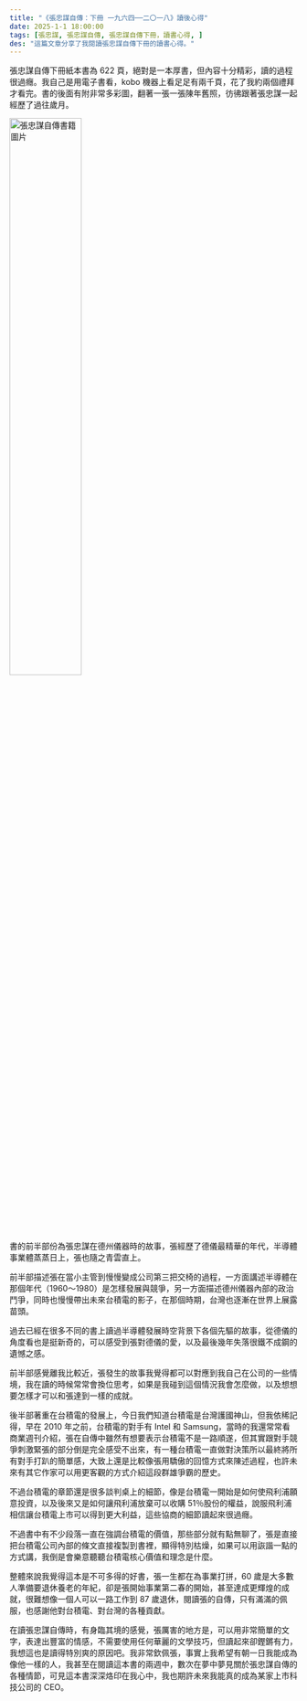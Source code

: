 ```yaml
---
title: "《張忠謀自傳：下冊 一九六四──二〇一八》讀後心得"
date: 2025-1-1 18:00:00
tags: [張忠謀, 張忠謀自傳, 張忠謀自傳下冊，讀書心得, ]
des: "這篇文章分享了我閱讀張忠謀自傳下冊的讀書心得。"
---
```


張忠謀自傳下冊紙本書為 622 頁，絕對是一本厚書，但內容十分精彩，讀的過程很過癮。我自己是用電子書看，kobo 機器上看足足有兩千頁，花了我約兩個禮拜才看完。書的後面有附非常多彩圖，翻著一張一張陳年舊照，彷彿跟著張忠謀一起經歷了過往歲月。

<img src="https://github.com/user-attachments/assets/3fbbea6c-e09f-4f57-9948-791ee5cdf520" alt="張忠謀自傳書籍圖片" width=50%>


書的前半部份為張忠謀在德州儀器時的故事，張經歷了德儀最精華的年代，半導體事業體蒸蒸日上，張也隨之青雲直上。

前半部描述張在當小主管到慢慢變成公司第三把交椅的過程，一方面講述半導體在那個年代（1960～1980）是怎樣發展與競爭，另一方面描述德州儀器內部的政治鬥爭，同時也慢慢帶出未來台積電的影子，在那個時期，台灣也逐漸在世界上展露苗頭。

過去已經在很多不同的書上讀過半導體發展時空背景下各個先驅的故事，從德儀的角度看也是挺新奇的，可以感受到張對德儀的愛，以及最後幾年失落很鐵不成鋼的遺憾之感。

前半部感覺離我比較近，張發生的故事我覺得都可以對應到我自己在公司的一些情境，我在讀的時候常常會換位思考，如果是我碰到這個情況我會怎麼做，以及想想要怎樣才可以和張達到一樣的成就。

後半部著重在台積電的發展上，今日我們知道台積電是台灣護國神山，但我依稀記得，早在 2010 年之前，台積電的對手有 Intel 和 Samsung，當時的我還常常看商業週刊介紹，張在自傳中雖然有想要表示台積電不是一路順遂，但其實跟對手競爭刺激緊張的部分倒是完全感受不出來，有一種台積電一直做對決策所以最終將所有對手打趴的簡單感，大致上還是比較像張用驕傲的回憶方式來陳述過程，也許未來有其它作家可以用更客觀的方式介紹這段群雄爭霸的歷史。

不過台積電的章節還是很多談判桌上的細節，像是台積電一開始是如何使飛利浦願意投資，以及後來又是如何讓飛利浦放棄可以收購 51％股份的權益，說服飛利浦相信讓台積電上市可以得到更大利益，這些協商的細節讀起來很過癮。

不過書中有不少段落一直在強調台積電的價值，那些部分就有點無聊了，張是直接把台積電公司內部的條文直接複製到書裡，顯得特別枯燥，如果可以用詼諧一點的方式講，我倒是會樂意聽聽台積電核心價值和理念是什麼。

整體來說我覺得這本是不可多得的好書，張一生都在為事業打拼，60 歲是大多數人準備要退休養老的年紀，卻是張開始事業第二春的開始，甚至達成更輝煌的成就，很難想像一個人可以一路工作到 87 歲退休，閱讀張的自傳，只有滿滿的佩服，也感謝他對台積電、對台灣的各種貢獻。

在讀張忠謀自傳時，有身臨其境的感覺，張厲害的地方是，可以用非常簡單的文字，表達出豐富的情感，不需要使用任何華麗的文學技巧，但讀起來卻鏗鏘有力，我想這也是讀得特別爽的原因吧。我非常欽佩張，事實上我希望有朝一日我能成為像他一樣的人，我甚至在閱讀這本書的兩週中，數次在夢中夢見關於張忠謀自傳的各種情節，可見這本書深深烙印在我心中，我也期許未來我能真的成為某家上市科技公司的 CEO。
